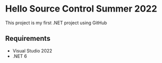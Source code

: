 # Hello Source Control Summer 2022
This project is my first .NET project using GitHub

## Requirements
- Visual Studio 2022
- .NET 6
